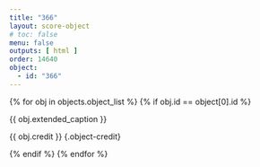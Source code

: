```yaml
---
title: "366"
layout: score-object
# toc: false
menu: false
outputs: [ html ]
order: 14640
object:
  - id: "366"
---
```


{% for obj in objects.object_list %}
{% if obj.id == object[0].id %}

{{ obj.extended_caption }}

{{ obj.credit }} {.object-credit}

{% endif %}
{% endfor %}

